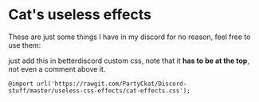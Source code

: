 # Cat's useless effects
These are just some things I have in my discord for no reason, feel free to use them:

just add this in betterdiscord custom css, note that it **has to be at the top**, not even a comment above it.

`@import url('https://rawgit.com/PartyCkat/Discord-stuff/master/useless-css-effects/cat-effects.css');`